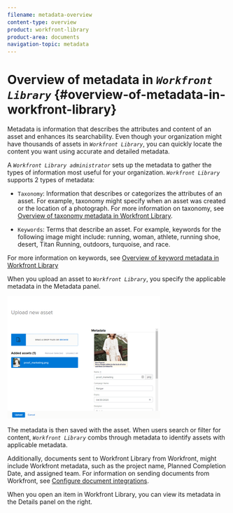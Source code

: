 ```yaml
---
filename: metadata-overview
content-type: overview
product: workfront-library
product-area: documents
navigation-topic: metadata
---
```




# Overview of metadata in *`Workfront Library`* {#overview-of-metadata-in-workfront-library}

Metadata is information that describes the attributes and content of an asset and enhances its searchability. Even though your organization might have thousands of assets in *`Workfront Library`*, you can quickly locate the content you want using accurate and detailed metadata. 


A *`Workfront Library administrator`* sets up the metadata to gather the types of information most useful for your organization. *`Workfront Library`* supports 2 types of metadata:



* `Taxonomy`: Information that describes or categorizes the attributes of an asset. For example, taxonomy might specify when an asset was created or the location of a photograph. For more information on taxonomy, see [Overview of taxonomy metadata in Workfront Library](taxonomy-metadata-overview.md). 

*  `Keywords`: Terms that describe an asset. For example, keywords for the following image might include: running, woman, athlete, running shoe, desert, Titan Running, outdoors, turquoise, and race.


  For more information on keywords, see [Overview of keyword metadata in Workfront Library](keyword-metadata-overview.md)



When you upload an asset to *`Workfront Library`*, you specify the applicable metadata in the Metadata panel.


![](assets/upload-new-asset-without-header-350x280.png)




The metadata is then saved with the asset. When users search or filter for content, *`Workfront Library`* combs through metadata to identify assets with applicable metadata. 


Additionally, documents sent to Workfront Library from Workfront, might include Workfront metadata, such as the project name, Planned Completion Date, and assigned team. For information on sending documents from Workfront, see [Configure document integrations](configure-document-integrations.md).


When you open an item in Workfront Library, you can view its metadata in the Details panel on the right.
